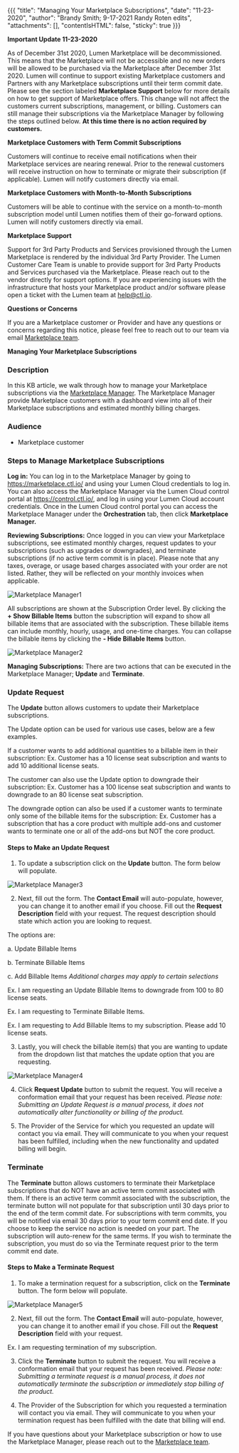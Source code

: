 {{{
"title": "Managing Your Marketplace Subscriptions",
"date": "11-23-2020",
"author": "Brandy Smith; 9-17-2021 Randy Roten edits",
"attachments": [],
"contentIsHTML": false,
"sticky": true
}}}

**Important Update 11-23-2020** 

As of December 31st 2020, Lumen Marketplace will be decommissioned. 
This means that the Marketplace will not be accessible and no new orders will be allowed to be purchased via the Marketplace after December 31st 2020.
Lumen will continue to support existing Marketplace customers and Partners with any Marketplace subscriptions until their term commit date. 
Please see the section labeled **Marketplace Support** below for more details on how to get support of Marketplace offers.
This change will not affect the customers current subscriptions, management, or billing. 
Customers can still manage their subscriptions via the Marketplace Manager by following the steps outlined below. 
**At this time there is no action required by customers.** 

**Marketplace Customers with Term Commit Subscriptions**

Customers will continue to receive email notifications when their Marketplace services are nearing renewal. 
Prior to the renewal customers will receive instruction on how to terminate or migrate their subscription (if applicable). 
Lumen will notify customers directly via email. 
 
**Marketplace Customers with Month-to-Month Subscriptions**

Customers will be able to continue with the service on a month-to-month subscription model until Lumen notifies them of their go-forward options. 
Lumen will notify customers directly via email. 

**Marketplace Support**

Support for 3rd Party Products and Services provisioned through the Lumen Marketplace is rendered by the individual 3rd Party Provider. 
The Lumen Customer Care Team is unable to provide support for 3rd Party Products and Services purchased via the Marketplace. 
Please reach out to the vendor directly for support options. 
If you are experiencing issues with the infrastructure that hosts your Marketplace product and/or software please open a ticket with the Lumen team at help@ctl.io. 

**Questions or Concerns** 

If you are a Marketplace customer or Provider and have any questions or concerns regarding this notice, please feel free to reach out to our team via email [Marketplace team](mailto:Marketplace@centurylink.com).

**Managing Your Marketplace Subscriptions**


### Description
In this KB article, we walk through how to manage your Marketplace subscriptions via the [Marketplace Manager](https://marketplace.ctl.io/). The Marketplace Manager provide Marketplace customers with a dashboard view into all of their Marketplace subscriptions and estimated monthly billing charges.

### Audience

* Marketplace customer

### Steps to Manage Marketplace Subscriptions

**Log in:** You can log in to the Marketplace Manager by going to https://marketplace.ctl.io/ and using your Lumen Cloud credentials to log in. You can also access the Marketplace Manager via the Lumen Cloud control portal at https://control.ctl.io/, and log in using your Lumen Cloud account credentials. Once in the Lumen Cloud control portal you can access the Marketplace Manager under the **Orchestration** tab, then click **Marketplace Manager.**

**Reviewing Subscriptions:** Once logged in you can view your Marketplace subscriptions, see estimated monthly charges, request updates to your subscriptions (such as upgrades or downgrades), and terminate subscriptions (if no active term commit is in place). Please note that any taxes, overage, or usage based charges associated with your order are not listed. Rather, they will be reflected on your monthly invoices when applicable.

  ![Marketplace Manager1](../images/MM1.png)

All subscriptions are shown at the Subscription Order level. By clicking the **+ Show Billable Items** button the subscription will expand to show all billable items that are associated with the subscription. These billable items can include monthly, hourly, usage, and one-time charges. You can collapse the billable items by clicking the **- Hide Billable Items** button.

  ![Marketplace Manager2](../images/MM2.png)

**Managing Subscriptions:** There are two actions that can be executed in the Marketplace Manager; **Update** and **Terminate**.

### Update Request

The **Update** button allows customers to update their Marketplace subscriptions.

The Update option can be used for various use cases, below are a few examples.  

If a customer wants to add additional quantities to a billable item in their subscription:
Ex. Customer has a 10 license seat subscription and wants to add 10 additional license seats.

The customer can also use the Update option to downgrade their subscription:
Ex. Customer has a 100 license seat subscription and wants to downgrade to an 80 license seat subscription.

The downgrade option can also be used if a customer wants to terminate only some of the billable items for the subscription:
Ex. Customer has a subscription that has a core product with multiple add-ons and customer wants to terminate one or all of the add-ons but NOT the core product.

#### Steps to Make an Update Request

1. To update a subscription click on the **Update** button. The form below will populate.

  ![Marketplace Manager3](../images/MM3.png)

2. Next, fill out the form. The **Contact Email** will auto-populate, however, you can change it to another email if you choose.
Fill out the **Request Description** field with your request. The request description should state which action you are looking to request.

The options are:

a. Update Billable Items

b. Terminate Billable Items

c. Add Billable Items *Additional charges may apply to certain selections*

Ex. I am requesting an Update Billable Items to downgrade from 100 to 80 license seats.

Ex. I am requesting to Terminate Billable Items.

Ex. I am requesting to Add Billable Items to my subscription. Please add 10 license seats.

3. Lastly, you will check the billable item(s) that you are wanting to update from the dropdown list that matches the update option that you are requesting.

  ![Marketplace Manager4](../images/MM4.png)

4. Click **Request Update** button to submit the request. You will receive a conformation email that your request has been received. *Please note: Submitting an Update Request is a manual process, it does not automatically alter functionality or billing of the product.*

5. The Provider of the Service for which you requested an update will contact you via email. They will communicate to you when your request has been fulfilled, including when the new functionality and updated billing will begin.

### Terminate

The **Terminate** button allows customers to terminate their Marketplace subscriptions that do NOT have an active term commit associated with them. If there is an active term commit associated with the subscription, the terminate button will not populate for that subscription until 30 days prior to the end of the term commit date. For subscriptions with term commits, you will be notified via email 30 days prior to your term commit end date. If you choose to keep the service no action is needed on your part. The subscription will auto-renew for the same terms. If you wish to terminate the subscription, you must do so via the Terminate request prior to the term commit end date.

#### Steps to Make a Terminate Request

1. To make a termination request for a subscription, click on the **Terminate** button. The form below will populate.

  ![Marketplace Manager5](../images/MM5.png)

2. Next, fill out the form. The **Contact Email** will auto-populate, however, you can change it to another email if you chose.
Fill out the **Request Description** field with your request.

Ex. I am requesting termination of my subscription.

3. Click the **Terminate** button to submit the request. You will receive a conformation email that your request has been received. *Please note: Submitting a terminate request is a manual process, it does not automatically terminate the subscription or immediately stop billing of the product.*

5. The Provider of the Subscription for which you requested a termination will contact you via email. They will communicate to you when your termination request has been fulfilled with the date that billing will end.

If you have questions about your Marketplace subscription or how to use the Marketplace Manager, please reach out to the [Marketplace team](mailto:Marketplace@centurylink.com). 
